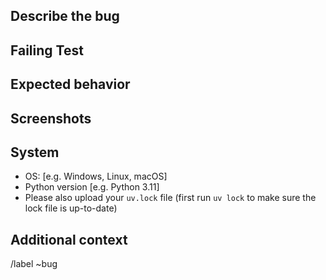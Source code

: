 ## Describe the bug
<!--- A clear and concise description of what the bug is. -->

## Failing Test
<!---
Please put the code (ideally in the form of a unit test) which fails below.

e.g.

```python
def test_bug_12():
    # Python code here which fails because of the bug
    # This is best if other developers can simply copy and paste this test in
    # order to run it
```
-->

## Expected behavior
<!--- A clear and concise description of what you expected to happen. -->

## Screenshots
<!--- If applicable, add screenshots to help explain your problem. -->

## System
<!--- Please complete the following information. -->

 - OS: [e.g. Windows, Linux, macOS]
 - Python version [e.g. Python 3.11]
 - Please also upload your `uv.lock` file (first run `uv lock` to make sure the lock file is up-to-date)

## Additional context
<!--- Add any other context about the problem here. -->

/label ~bug
